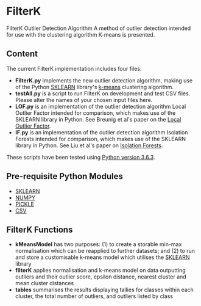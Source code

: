# FilterK
FilterK Outlier Detection Algorithm
A method of outlier detection intended for use with the clustering algorithm K-means is presented. 

<h2>Content</h2>

The current FilterK implementation includes four files:

<ul>
<li>
<b>FilterK.py</b> implements the new outlier detection algorithm, making use of the Python <a href="https://scikit-learn.org/stable/modules/classes.html#module-sklearn.cluster" 
target="_new">SKLEARN</a> library's <a href="https://scikit-learn.org/stable/modules/generated/sklearn.cluster.KMeans.html#sklearn.cluster.KMeans" 
target="_new">
k-means</a> clustering algorithm.</li> 
<li><b>testAll.py</b> is a script to run FilterK on development and test CSV files. Please alter the names of your chosen input files 
here. </li>
<li><b>LOF.py</b> is an implementation of the outlier detection algorithm Local Outlier Factor intended for comparison, which makes use of 
the SKLEARN library in Python. See Breunig et al's paper on the <a href="https://en.wikipedia.org/wiki/Local_outlier_factor" target="_new">Local Outlier Factor</a>.</li>
<li><b>IF.py</b> is an implementation of the outlier detection algorithm Isolation Forests intended for comparison, which makes use of 
the SKLEARN library in Python. See Liu et al's paper on <a href="https://ieeexplore.ieee.org/document/4781136" target="_new">Isolation Forests</a>.</li>
</ul><p>

These scripts have been tested using <a href="https://www.python.org/downloads/release/python-363/" target="_new">Python version 3.6.3</a>. 

<h2>Pre-requisite Python Modules</h2><p>
<ul>
<li><a href="https://scikit-learn.org/stable/install.html" target="_new">SKLEARN</a></li>
<li><a href="https://numpy.org/" target="_new">NUMPY</a></li>
<li><a href="https://docs.python.org/3/library/pickle.html" target="_new">PICKLE</a></li>
<li><a href="https://docs.python.org/3/library/csv.html">CSV</a></li>
</ul>
<p>

<h2>FilterK Functions</h2>
<p>
<ul>
<li><b>kMeansModel</b> has two purposes: (1) to create a storable min-max normalisation which can be reapplied to further datasets; and 
(2) to run and store a customisable k-means model which utilises the <a href="<a href="https://scikit-learn.org/stable/modules/classes.html#module-sklearn.cluster" 
target="_new">SKLEARN</a> library 
</li>
<li><b>filterK</b> applies normalisation and k-means model on data outputting outliers and their outlier score, epsilon distance, nearest 
cluster and mean cluster distances</li>
<li><b>tables</b> summarises the results displaying tallies for classes within each cluster, the total number of outliers, and outliers listed 
by class</li>
</ul>
